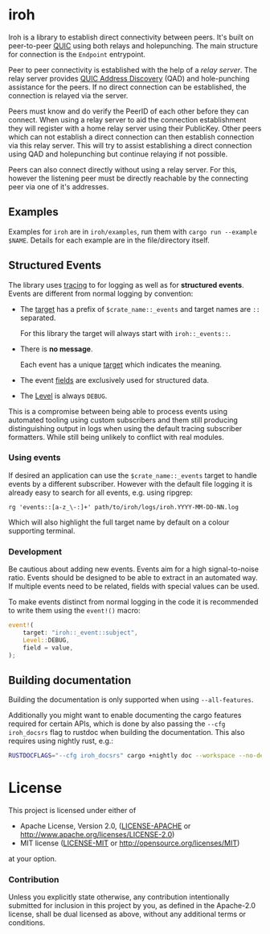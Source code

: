 # iroh

Iroh is a library to establish direct connectivity between peers.
It's built on peer-to-peer [QUIC](https://en.wikipedia.org/wiki/QUIC) using both relays and holepunching.
The main structure for connection is the `Endpoint` entrypoint.

Peer to peer connectivity is established with the help of a _relay server_. The relay server provides [QUIC Address Discovery](https://www.ietf.org/archive/id/draft-ietf-quic-address-discovery-00.html) (QAD) and hole-punching assistance for the peers. If no direct connection can be established, the connection is relayed via the server.

Peers must know and do verify the PeerID of each other before they can connect. When using a relay server to aid the connection establishment they will register with a home relay server using their PublicKey.  Other peers which can not establish a direct connection can then establish connection via this relay server.  This will try to assist establishing a direct connection using QAD and holepunching but continue relaying if not possible.

Peers can also connect directly without using a relay server. For this, however the listening peer must be directly reachable by the connecting peer via one of it's addresses.

## Examples

Examples for `iroh` are in `iroh/examples`, run them with `cargo run --example $NAME`. Details for each example are in the file/directory itself.

## Structured Events

The library uses [tracing](https://docs.rs/tracing) to for logging as
well as for **structured events**.  Events are different from normal
logging by convention:

- The [target] has a prefix of `$crate_name::_events` and target names
  are `::` separated.

  For this library the target will always start with `iroh::_events::`.

- There is **no message**.

  Each event has a unique [target] which indicates the meaning.

- The event [fields] are exclusively used for structured data.

- The [Level] is always `DEBUG`.

This is a compromise between being able to process events using
automated tooling using custom subscribers and them still producing
distinguishing output in logs when using the default tracing
subscriber formatters.  While still being unlikely to conflict with
real modules.

[target]: https://docs.rs/tracing/latest/tracing/struct.Metadata.html#method.target
[fields]: https://docs.rs/tracing/latest/tracing/#recording-fields
[Level]: https://docs.rs/tracing/latest/tracing/struct.Level.html

### Using events

If desired an application can use the `$crate_name::_events` target to
handle events by a different subscriber.  However with the default
file logging it is already easy to search for all events, e.g. using
ripgrep:

`rg 'events::[a-z_\-:]+' path/to/iroh/logs/iroh.YYYY-MM-DD-NN.log`

Which will also highlight the full target name by default on a colour
supporting terminal.

### Development

Be cautious about adding new events.  Events aim for a high
signal-to-noise ratio.  Events should be designed to be able to
extract in an automated way.  If multiple events need to be related,
fields with special values can be used.

To make events distinct from normal logging in the code it is
recommended to write them using the `event!()` macro:

```rust
event!(
    target: "iroh::_event::subject",
    Level::DEBUG,
    field = value,
);
```

## Building documentation

Building the documentation is only supported when using
`--all-features`.

Additionally you might want to enable documenting the cargo features
required for certain APIs, which is done by also passing the `--cfg
iroh_docsrs` flag to rustdoc when building the documentation.  This
also requires using nightly rust, e.g.:

```sh
RUSTDOCFLAGS="--cfg iroh_docsrs" cargo +nightly doc --workspace --no-deps --all-features
```

# License

This project is licensed under either of

 * Apache License, Version 2.0, ([LICENSE-APACHE](LICENSE-APACHE) or
   http://www.apache.org/licenses/LICENSE-2.0)
 * MIT license ([LICENSE-MIT](LICENSE-MIT) or
   http://opensource.org/licenses/MIT)

at your option.

### Contribution

Unless you explicitly state otherwise, any contribution intentionally submitted
for inclusion in this project by you, as defined in the Apache-2.0 license,
shall be dual licensed as above, without any additional terms or conditions.
